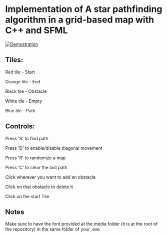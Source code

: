 # Implementation of A star pathfinding algorithm in a grid-based map with C++ and SFML

[![Demostration](https://img.youtube.com/vi/2gz8C42sVlE/0.jpg)](https://www.youtube.com/watch?v=2gz8C42sVlE)

## Tiles:

Red tile - Start

Orange tile - End

Black tile - Obstacle

White tile - Empty

Blue tile - Path

## Controls:

Press 'S' to find path

Press 'D' to enable/disable diagonal movement

Press 'R' to randomize a map

Press 'C' to clear the last path

Click wherever you want to add an obstacle

Click on that obstacle to delete it

Click on the start Tile

## Notes

Make sure to have the font provided at the media folder (it is at the root of the repository) in the same folder of your .exe
